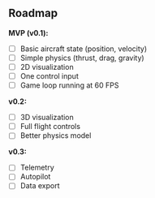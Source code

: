 ## Roadmap

**MVP (v0.1):**
- [ ] Basic aircraft state (position, velocity)
- [ ] Simple physics (thrust, drag, gravity)
- [ ] 2D visualization
- [ ] One control input
- [ ] Game loop running at 60 FPS

**v0.2:**
- [ ] 3D visualization
- [ ] Full flight controls
- [ ] Better physics model

**v0.3:**
- [ ] Telemetry
- [ ] Autopilot
- [ ] Data export
